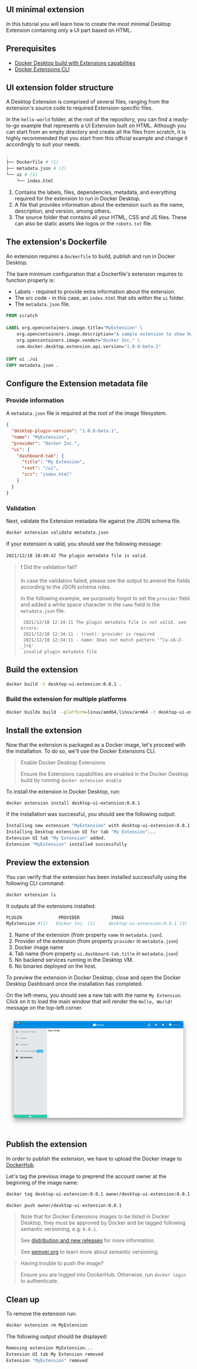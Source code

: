 ## UI minimal extension

In this tutorial you will learn how to create the most minimal Desktop Extension containing only a UI part based on HTML.

## Prerequisites

- [Docker Desktop build with Extensions capabilities](https://github.com/docker/desktop-extension-samples/releases/)
- [Docker Extensions CLI](https://github.com/docker/desktop-extension-samples/releases/)

## UI extension folder structure

A Desktop Extension is comprised of several files, ranging from the extension's source code to required Extension-specific files.

In the `hello-world` folder, at the root of the repository, you can find a ready-to-go example that represents a UI Extension built on HTML. Although you can start from an empty directory and create all the files from scratch, it is highly recommended that you start from this official example and change it accordingly to suit your needs.

```bash
.
├── Dockerfile # (1)
├── metadata.json # (2)
└── ui # (3)
    └── index.html
```

1. Contains the labels, files, dependencies, metadata, and everything required for the extension to run in Docker Desktop.
2. A file that provides information about the extension such as the name, description, and version, among others.
3. The source folder that contains all your HTML, CSS and JS files. These can also be static assets like logos or the `robots.txt` file.

## The extension's Dockerfile

An extension requires a `Dockerfile` to build, publish and run in Docker Desktop.

The bare minimum configuration that a Dockerfile's extension requires to function properly is:

- Labels - required to provide extra information about the extension.
- The src code - in this case, an `index.html` that sits within the `ui` folder.
- The `metadata.json` file.

```Dockerfile title="Dockerfile" linenums="1"
FROM scratch

LABEL org.opencontainers.image.title="MyExtension" \
    org.opencontainers.image.description="A sample extension to show how easy it's to get started with Desktop Extensions." \
    org.opencontainers.image.vendor="Docker Inc." \
    com.docker.desktop.extension.api.version="1.0.0-beta.1"

COPY ui ./ui
COPY metadata.json .
```

## Configure the Extension metadata file

### Provide information

A `metadata.json` file is required at the root of the image filesystem.

```json title="metadata.json" linenums="1"
{
  "desktop-plugin-version": "1.0.0-beta.1",
  "name": "MyExtension",
  "provider": "Docker Inc.",
  "ui": {
    "dashboard-tab": {
      "title": "My Extension",
      "root": "/ui",
      "src": "index.html"
    }
  }
}
```

### Validation

Next, validate the Extension metadata file against the JSON schema file.

```bash
docker extension validate metadata.json
```

If your extension is valid, you should see the following message:

`2021/12/10 10:49:42 The plugin metadata file is valid`.

> :exclamation: Did the validation fail?
>
> In case the validation failed, please see the output to amend the fields according to the JSON schema rules.
>
> In the following example, we purposely forgot to set the `provider` field and added a white space character in the `name` field in the `metadata.json` file.
>
> ```
>  2021/12/10 12:34:11 The plugin metadata file is not valid. see errors:
>  2021/12/10 12:34:11 - (root): provider is required
>  2021/12/10 12:34:11 - name: Does not match pattern '^[a-zA-Z-_]+$'
>  invalid plugin metadata file
> ```

## Build the extension

```bash
docker build -t desktop-ui-extension:0.0.1 .
```

### Build the extension for multiple platforms

```bash
docker buildx build --platform=linux/amd64,linux/arm64 -t desktop-ui-extension:0.0.1 .
```

## Install the extension

Now that the extension is packaged as a Docker image, let's proceed with the installation. To do so, we'll use the Docker Extensions CLI.

> Enable Docker Desktop Extensions
>
> Ensure the Extensions capabilities are enabled in the Docker Desktop build by running `docker extension enable`

To install the extension in Docker Desktop, run:

```bash
docker extension install desktop-ui-extension:0.0.1
```

If the installation was successful, you should see the following output:

```bash
Installing new extension "MyExtension" with desktop-ui-extension:0.0.1 ...
Installing Desktop extension UI for tab "My Extension"...
Extension UI tab "My Extension" added.
Extension "MyExtension" installed successfully
```

## Preview the extension

You can verify that the extension has been installed successfully using the following CLI command:

```bash
docker extension ls
```

It outputs all the extensions installed:

```bash
PLUGIN              PROVIDER            IMAGE                           UI                      VM       HOST
MyExtension #(1)   Docker Inc. (2)     desktop-ui-extension:0.0.1 (3)  1 tab(My Extension)(4)  -(5)    -(6)
```

1. Name of the extension (from property `name` in `metadata.json`).
2. Provider of the extension (from property `provider` in `metadata.json`)
3. Docker image name
4. Tab name (from property `ui.dashboard-tab.title` in `metadata.json`)
5. No backend services running in the Desktop VM.
6. No binaries deployed on the host.

To preview the extension in Docker Desktop, close and open the Docker Desktop Dashboard once the installation has completed.

On the left-menu, you should see a new tab with the name `My Extension`. Click on it to load the main window that will render the `Hello, World!` message on the top-left corner.

![UI Extension](images/ui-minimal-extension.png)

## Publish the extension

In order to publish the extension, we have to upload the Docker image to [DockerHub](https://hub.docker.com).

Let's tag the previous image to preprend the account owner at the beginning of the image name:

```bash
docker tag desktop-ui-extension:0.0.1 owner/desktop-ui-extension:0.0.1
```

```bash
docker push owner/desktop-ui-extension:0.0.1
```

> Note that for Docker Extensions images to be listed in Docker Desktop, they must be approved by Docker and be tagged following semantic versioning, e.g: `0.0.1`.
>
> See [distribution and new releases](../DISTRIBUTION.md#distribution-and-new-releases) for more information.
>
> See <a href="https://semver.org/" target="__blank">semver.org</a> to learn more about semantic versioning.

> Having trouble to push the image?
>
> Ensure you are logged into DockerHub. Otherwise, run `docker login` to authenticate.

## Clean up

To remove the extension run:

```bash
docker extension rm MyExtension
```

The following output should be displayed:

```bash
Removing extension MyExtension...
Extension UI tab My Extension removed
Extension "MyExtension" removed
```
